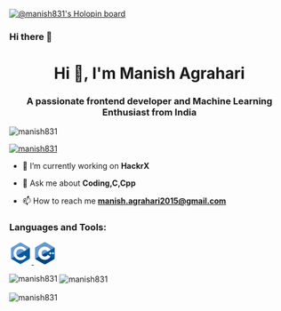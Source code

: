 [![@manish831's Holopin board](https://holopin.io/api/user/board?user=manish831)](https://holopin.io/@manish831)

### Hi there 👋

<!--
**manish831/manish831** is a ✨ _special_ ✨ repository because its `README.md` (this file) appears on your GitHub profile.

Here are some ideas to get you started:

- 🔭 I’m currently working on ...
- 🌱 I’m currently learning ...
- 👯 I’m looking to collaborate on ...
- 🤔 I’m looking for help with ...
- 💬 Ask me about ...
- 📫 How to reach me: ...
- 😄 Pronouns: ...
- ⚡ Fun fact: ...
-->

<h1 align="center">Hi 👋, I'm Manish Agrahari</h1>
<h3 align="center">A passionate frontend developer and Machine Learning Enthusiast from India</h3>

<p align="left"> <img src="https://komarev.com/ghpvc/?username=manish831&label=Profile%20views&color=0e75b6&style=flat" alt="manish831" /> </p>

<p align="left"> <a href="https://github.com/ryo-ma/github-profile-trophy"><img src="https://github-profile-trophy.vercel.app/?username=manish831" alt="manish831" /></a> </p>

- 🔭 I’m currently working on **HackrX**

- 💬 Ask me about **Coding,C,Cpp**

- 📫 How to reach me **manish.agrahari2015@gmail.com**


<h3 align="left">Languages and Tools:</h3>
<p align="left"> <a href="https://www.cprogramming.com/" target="_blank"> <img src="https://raw.githubusercontent.com/devicons/devicon/master/icons/c/c-original.svg" alt="c" width="40" height="40"/> </a> <a href="https://www.w3schools.com/cpp/" target="_blank"> <img src="https://raw.githubusercontent.com/devicons/devicon/master/icons/cplusplus/cplusplus-original.svg" alt="cplusplus" width="40" height="40"/> </a> </p>

<p><img align="left" src="https://github-readme-stats.vercel.app/api/top-langs?username=manish831&show_icons=true&locale=en&layout=compact" alt="manish831" /></p>

<p>&nbsp;<img align="center" src="https://github-readme-stats.vercel.app/api?username=manish831&show_icons=true&locale=en" alt="manish831" /></p>

<p><img align="center" src="https://github-readme-streak-stats.herokuapp.com/?user=manish831&" alt="manish831" /></p>
